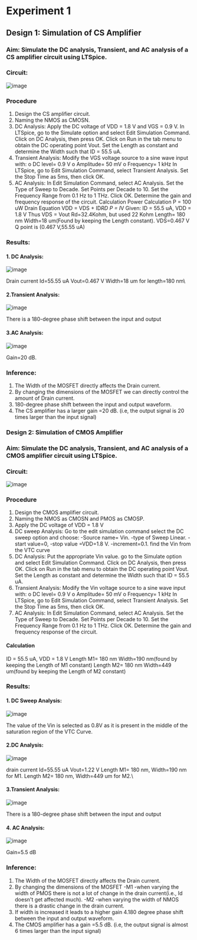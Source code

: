 # Experiment 1
## Design 1: Simulation of CS Amplifier
### Aim: Simulate the DC analysis, Transient, and AC analysis of a CS amplifier circuit using LTSpice.
### Circuit:
 ![image](https://github.com/user-attachments/assets/e775bd9c-21dd-45f0-97a3-7c2c30dc9d32)

### Procedure
1.	Design the CS amplifier circuit.
2.	Naming the NMOS as CMOSN.
3.	DC Analysis: Apply the DC voltage of VDD = 1.8 V and VGS = 0.9 V. In LTSpice, go to the Simulate option and select Edit Simulation Command. Click on DC Analysis, then press OK. Click on Run in the tab menu to obtain the DC operating point Vout. Set the Length as constant and determine the Width such that ID = 55.5 uA.
4.	Transient Analysis: Modify the VGS voltage source to a sine wave input with:
o	DC level= 0.9 V
o	Amplitude= 50 mV
o	Frequency= 1 kHz
In LTSpice, go to Edit Simulation Command, select Transient Analysis. Set the Stop Time as 5ms, then click OK.
5.	AC Analysis: In Edit Simulation Command, select AC Analysis. Set the Type of Sweep to Decade. Set Points per Decade to 10. Set the Frequency Range from 0.1 Hz to 1 THz. Click OK. Determine the gain and frequency response of the circuit.
Calculation
Power Calculation P = 100 uW
Drain Equation VDD = VDS + ID*RD
P = I*V
Given: ID = 55.5 uA, VDD = 1.8 V
Thus VDS = Vout
Rd=32.4Kohm, but used 22 Kohm
Length= 180 nm
Width=18 um(Found by keeping the Length constant).
VDS=0.467 V
Q point is (0.467 V,55.55 uA)
### Results:
#### 1. DC Analysis:
 ![image](https://github.com/user-attachments/assets/1db0371c-b568-4750-abb2-515a0d3e231d)

Drain current Id=55.55 uA Vout=0.467 V
Width=18 um for length=180 nm\
#### 2.Transient Analysis:
 ![image](https://github.com/user-attachments/assets/10451bdf-afdd-412a-8352-c9d3d458f864)

There is a 180-degree phase shift between the input and output
#### 3.AC Analysis: 
![image](https://github.com/user-attachments/assets/606eb559-99f4-43a6-81d8-d99f13b4bed3)

Gain=20 dB.
### Inference:
1. The Width of the MOSFET directly affects the Drain current.
2. By changing the dimensions of the MOSFET we can directly control the amount of Drain current.
3. 180-degree phase shift between the input and output waveform.
4. The CS amplifier has a larger gain =20 dB. (i.e, the output signal is 20 times larger than the input signal)
### Design 2: Simulation of CMOS Amplifier
### Aim: Simulate the DC analysis, Transient, and AC analysis of a CMOS amplifier circuit using LTSpice.
### Circuit:
 ![image](https://github.com/user-attachments/assets/defc3938-4bd6-4304-88de-c025f0b0d102)

### Procedure
1.	Design the CMOS amplifier circuit.
2.	Naming the NMOS as CMOSN and PMOS as CMOSP.
3.	Apply the DC voltage of VDD = 1.8 V
4.	DC sweep Analysis: Go to the edit simulation command select the DC sweep option and choose: -Source name= Vin. -type of Sweep Linear. -start value=0, -stop value =VDD=1.8 V. -increment=0.1.
find the Vin from the VTC curve
5. DC Analysis: Put the appropriate Vin value. go to the Simulate option and select Edit Simulation Command. Click on DC Analysis, then press OK. Click on Run in the tab menu to obtain the DC operating point Vout. Set the Length as constant and determine the Width such that ID = 55.5 uA.
6.	Transient Analysis: Modify the Vin voltage source to a sine wave input with:
o	DC level= 0.9 V
o	Amplitude= 50 mV
o	Frequency= 1 kHz
In LTSpice, go to Edit Simulation Command, select Transient Analysis. Set the Stop Time as 5ms, then click OK.
7.	AC Analysis: In Edit Simulation Command, select AC Analysis. Set the Type of Sweep to Decade. Set Points per Decade to 10. Set the Frequency Range from 0.1 Hz to 1 THz. Click OK. Determine the gain and frequency response of the circuit.
#### Calculation
ID = 55.5 uA, VDD = 1.8 V
Length M1= 180 nm
Width=190 nm(found by keeping the Length of M1 constant)
Length M2= 180 nm
Width=449 um(found by keeping the Length of M2 constant)
### Results:
#### 1. DC Sweep Analysis:
 ![image](https://github.com/user-attachments/assets/672a0e36-bcb0-4e3b-bc0d-c36824be1aca)
 
The value of the Vin is selected as 0.8V as it is present in the middle of the saturation region of the VTC Curve.

#### 2.DC Analysis:
 ![image](https://github.com/user-attachments/assets/672d197c-60b1-4507-8d0b-364aaaee52d1)
 
drain current Id=55.55 uA Vout=1.22 V
Length M1= 180 nm, Width=190 nm for M1.
Length M2= 180 nm, Width=449 um for M2.\
#### 3.Transient Analysis:
 ![image](https://github.com/user-attachments/assets/e9546a7e-0a57-4f80-9ffb-268635a7d8fc)
 
There is a 180-degree phase shift between the input and output
#### 4. AC Analysis:
 ![image](https://github.com/user-attachments/assets/6bc8cd6f-8f4b-4710-b3bd-3215cd1ec76d)
 
Gain=5.5 dB
### Inference:
1. The Width of the MOSFET directly affects the Drain current.
2. By changing the dimensions of the MOSFET -M1 -when varying the width of PMOS there is not a lot of change in the drain current(i.e., Id doesn't get affected much).
-M2 -when varying the width of NMOS there is a drastic change in the drain current.
3. If width is increased it leads to a higher gain 4.180 degree phase shift between the input and output waveform.
5. The CMOS amplifier has a gain =5.5 dB. (i.e, the output signal is almost 6 times larger than the input signal)


